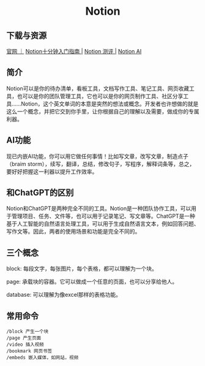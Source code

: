 # <center>Notion</center>

## 下载与资源
[官网 ｜](https://www.notion.so)
[Notion十分钟入门指南 |](https://www.bilibili.com/video/BV1YT4y1Q7xx/?spm_id_from=333.337.search-card.all.click&vd_source=1cf00091b77c437b045c84f678152ab1)
[Notion 测评 |](https://www.bilibili.com/video/BV1Df4y1o7ZH/?spm_id_from=333.337.search-card.all.click&vd_source=1cf00091b77c437b045c84f678152ab1)
[Notion AI](https://www.bilibili.com/video/BV1sY411Y7RL/?spm_id_from=333.337.search-card.all.click&vd_source=1cf00091b77c437b045c84f678152ab1)

## 简介
Notion可以是你的待办清单，看板工具，文档写作工具、笔记工具、网页收藏工具，也可以是你的团队管理工具，它也可以是你的网页制作工具、社区分享工具……Notion，这个英文单词的本意是突然的想法或概念。开发者也许想做的就是这么一个概念，并把它交到你手里，让你根据自己的理解以及需要，做成你的专属利器。

## AI功能
现已内嵌AI功能，你可以用它做任何事情！比如写文章，改写文章，制造点子（braim storm），续写，翻译，总结，修改句子，写程序，解释词条等，总之，要好好把握这一利器以提升工作效率。


## 和ChatGPT的区别
Notion和ChatGPT是两种完全不同的工具。Notion是一种团队协作工具，可以用于管理项目、任务、文件等，也可以用于记录笔记、写文章等。ChatGPT是一种基于人工智能的自然语言处理工具，可以用于生成自然语言文本，例如回答问题、写作文等。因此，两者的使用场景和功能是完全不同的。

## 三个概念

block: 每段文字，每张图片，每个表格，都可以理解为一个块。

page: 承载块的容器。它可以做成一个任意的页面，也可以分享给他人。

database: 可以理解为像excel那样的表格功能。

## 常用命令
```
/block 产生一个块
/page 产生页面
/video 插入视频
/bookmark 网页书签
/embeds 嵌入媒体，如网站，视频
```


